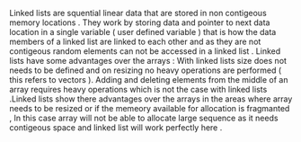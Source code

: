Linked lists are squential linear data that are stored in non contigeous memory locations . They work by storing data and pointer to next data location in a single variable ( user defined variable ) that is how the data members of a linked list are linked to each other and as they are not contigeous random elements can not be accessed in a linked list .
Linked lists have some advantages over the arrays : With linked lists size does not needs to be defined and on resizing no heavy operations are performed ( this refers to vectors ). Adding and deleting elements from the middle of an array requires heavy operations which is not the case with linked lists .Linked lists show there advantages over the arrays in the areas where array needs to be resized or if the memeory available for allocation is fragmanted , In this case array will not be able to allocate large sequence as it needs contigeous space and linked list will work perfectly here .
